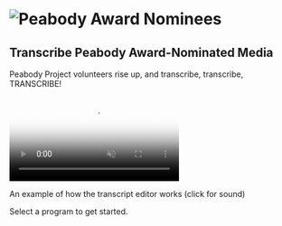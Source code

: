 <div class="banner">

  <div style="height: 1em; min-height: 1em;"></div>

  <div class="container" role="banner">
    <h1><img class="logo-lg" src="/peabody/assets/img/peabody-bar.png" alt="Peabody Award Nominees" title="Peabody Transcript Editor" /></h1>
    <h2>Transcribe Peabody Award-Nominated Media</h2>
  </div>
</div>
<div class="container" role="contentinfo">
<p>Peabody Project volunteers rise up, and transcribe, transcribe, TRANSCRIBE!</p>

<video src="https://s3.amazonaws.com/transcript-editor/assets/twl_sample.mp4" preload="auto" class="toggle-sound sample-video" autoplay loop muted poster="https://s3.amazonaws.com/transcript-editor/assets/twl_sample.png"></video>
<p class="caption">An example of how the transcript editor works (click for sound)</p>

<p>Select a program to get started.</p>
</div>
